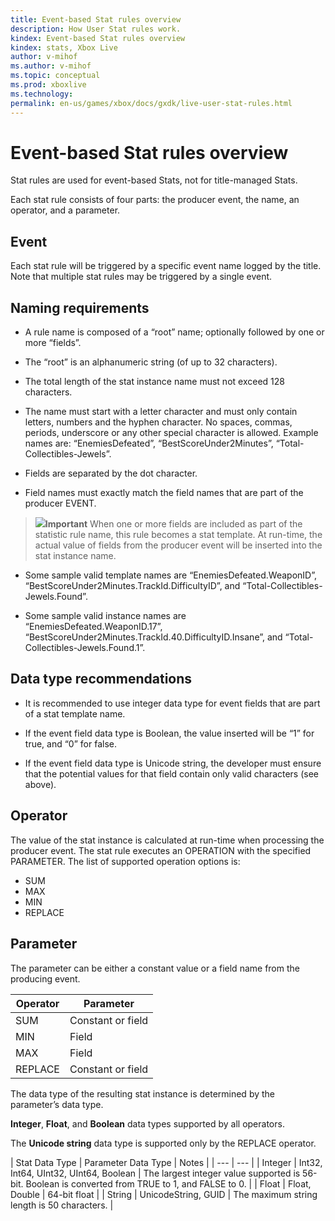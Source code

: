 ```yaml
---
title: Event-based Stat rules overview
description: How User Stat rules work.
kindex: Event-based Stat rules overview
kindex: stats, Xbox Live
author: v-mihof
ms.author: v-mihof
ms.topic: conceptual
ms.prod: xboxlive
ms.technology: 
permalink: en-us/games/xbox/docs/gxdk/live-user-stat-rules.html
---
```


# Event-based Stat rules overview

<!-- from old portal "User Stat Rules" article; https://developer.microsoft.com/games/xbox/docs/xdk/user-stats-rules -->

Stat rules are used for event-based Stats, not for title-managed Stats.

Each stat rule consists of four parts: the producer event, the name, an operator, and a parameter.


## Event

Each stat rule will be triggered by a specific event name logged by the title. Note that multiple stat rules may be triggered by a single event.


## Naming requirements

* A rule name is composed of a “root” name; optionally followed by one or more “fields”.

* The “root” is an alphanumeric string (of up to 32 characters).

* The total length of the stat instance name must not exceed 128 characters.

* The name must start with a letter character and must only contain letters, numbers and the hyphen character. No spaces, commas, periods, underscore or any other special character is allowed. Example names are: “EnemiesDefeated”, “BestScoreUnder2Minutes”, “Total-Collectibles-Jewels”.

* Fields are separated by the dot character.

* Field names must exactly match the field names that are part of the producer EVENT.

> ![](../../../../../common/note.gif)**Important** When one or more fields are included as part of the statistic rule name, this rule becomes a stat template. At run-time, the actual value of fields from the producer event will be inserted into the stat instance name.

* Some sample valid template names are “EnemiesDefeated.WeaponID”, “BestScoreUnder2Minutes.TrackId.DifficultyID”, and “Total-Collectibles-Jewels.Found”.

* Some sample valid instance names are “EnemiesDefeated.WeaponID.17”, “BestScoreUnder2Minutes.TrackId.40.DifficultyID.Insane”, and “Total-Collectibles-Jewels.Found.1”.


## Data type recommendations

* It is recommended to use integer data type for event fields that are part of a stat template name.

* If the event field data type is Boolean, the value inserted will be “1” for true, and “0” for false.

* If the event field data type is Unicode string, the developer must ensure that the potential values for that field contain only valid characters (see above).


## Operator

The value of the stat instance is calculated at run-time when processing the producer event. The stat rule executes an OPERATION with the specified PARAMETER. The list of supported operation options is:
* SUM
* MAX
* MIN
* REPLACE


## Parameter

The parameter can be either a constant value or a field name from the producing event.

| Operator | Parameter |
| --- | --- |
| SUM | Constant or field |
| MIN | Field |
| MAX | Field |
| REPLACE | Constant or field |

The data type of the resulting stat instance is determined by the parameter’s data type.

**Integer**, **Float**, and **Boolean** data types supported by all operators.

The **Unicode string** data type is supported only by the REPLACE operator.

| Stat Data Type | Parameter Data Type | Notes |
| --- | --- |
| Integer | Int32, Int64, UInt32, UInt64, Boolean | The largest integer value supported is 56-bit. Boolean is converted from TRUE to 1, and FALSE to 0. |
| Float | Float, Double | 64-bit float |
| String | UnicodeString, GUID | The maximum string length is 50 characters. |

